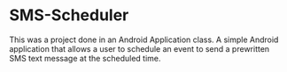 # SMS-Scheduler
This was a project done in an Android Application class.
A simple Android application that allows a user to schedule an event to send a prewritten SMS text message at the scheduled time.
